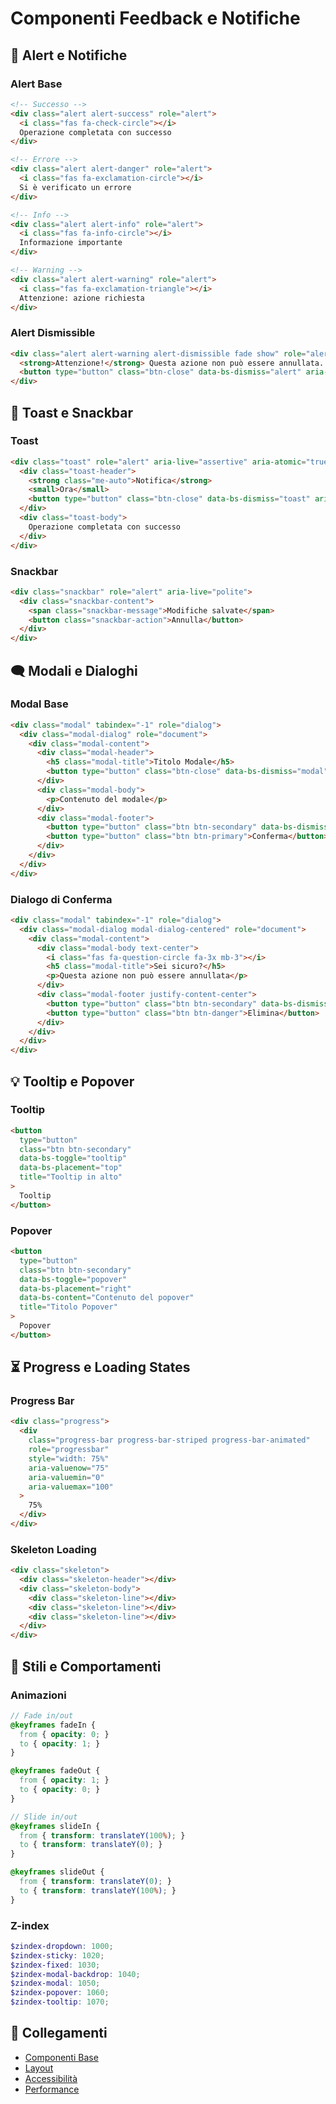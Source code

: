 # Componenti Feedback e Notifiche

## 🚨 Alert e Notifiche

### Alert Base
```html
<!-- Successo -->
<div class="alert alert-success" role="alert">
  <i class="fas fa-check-circle"></i>
  Operazione completata con successo
</div>

<!-- Errore -->
<div class="alert alert-danger" role="alert">
  <i class="fas fa-exclamation-circle"></i>
  Si è verificato un errore
</div>

<!-- Info -->
<div class="alert alert-info" role="alert">
  <i class="fas fa-info-circle"></i>
  Informazione importante
</div>

<!-- Warning -->
<div class="alert alert-warning" role="alert">
  <i class="fas fa-exclamation-triangle"></i>
  Attenzione: azione richiesta
</div>
```

### Alert Dismissible
```html
<div class="alert alert-warning alert-dismissible fade show" role="alert">
  <strong>Attenzione!</strong> Questa azione non può essere annullata.
  <button type="button" class="btn-close" data-bs-dismiss="alert" aria-label="Chiudi"></button>
</div>
```

## 📢 Toast e Snackbar

### Toast
```html
<div class="toast" role="alert" aria-live="assertive" aria-atomic="true">
  <div class="toast-header">
    <strong class="me-auto">Notifica</strong>
    <small>Ora</small>
    <button type="button" class="btn-close" data-bs-dismiss="toast" aria-label="Chiudi"></button>
  </div>
  <div class="toast-body">
    Operazione completata con successo
  </div>
</div>
```

### Snackbar
```html
<div class="snackbar" role="alert" aria-live="polite">
  <div class="snackbar-content">
    <span class="snackbar-message">Modifiche salvate</span>
    <button class="snackbar-action">Annulla</button>
  </div>
</div>
```

## 🗨️ Modali e Dialoghi

### Modal Base
```html
<div class="modal" tabindex="-1" role="dialog">
  <div class="modal-dialog" role="document">
    <div class="modal-content">
      <div class="modal-header">
        <h5 class="modal-title">Titolo Modale</h5>
        <button type="button" class="btn-close" data-bs-dismiss="modal" aria-label="Chiudi"></button>
      </div>
      <div class="modal-body">
        <p>Contenuto del modale</p>
      </div>
      <div class="modal-footer">
        <button type="button" class="btn btn-secondary" data-bs-dismiss="modal">Annulla</button>
        <button type="button" class="btn btn-primary">Conferma</button>
      </div>
    </div>
  </div>
</div>
```

### Dialogo di Conferma
```html
<div class="modal" tabindex="-1" role="dialog">
  <div class="modal-dialog modal-dialog-centered" role="document">
    <div class="modal-content">
      <div class="modal-body text-center">
        <i class="fas fa-question-circle fa-3x mb-3"></i>
        <h5 class="modal-title">Sei sicuro?</h5>
        <p>Questa azione non può essere annullata</p>
      </div>
      <div class="modal-footer justify-content-center">
        <button type="button" class="btn btn-secondary" data-bs-dismiss="modal">Annulla</button>
        <button type="button" class="btn btn-danger">Elimina</button>
      </div>
    </div>
  </div>
</div>
```

## 💡 Tooltip e Popover

### Tooltip
```html
<button 
  type="button" 
  class="btn btn-secondary" 
  data-bs-toggle="tooltip" 
  data-bs-placement="top" 
  title="Tooltip in alto"
>
  Tooltip
</button>
```

### Popover
```html
<button 
  type="button" 
  class="btn btn-secondary" 
  data-bs-toggle="popover" 
  data-bs-placement="right" 
  data-bs-content="Contenuto del popover"
  title="Titolo Popover"
>
  Popover
</button>
```

## ⏳ Progress e Loading States

### Progress Bar
```html
<div class="progress">
  <div 
    class="progress-bar progress-bar-striped progress-bar-animated" 
    role="progressbar" 
    style="width: 75%" 
    aria-valuenow="75" 
    aria-valuemin="0" 
    aria-valuemax="100"
  >
    75%
  </div>
</div>
```

### Skeleton Loading
```html
<div class="skeleton">
  <div class="skeleton-header"></div>
  <div class="skeleton-body">
    <div class="skeleton-line"></div>
    <div class="skeleton-line"></div>
    <div class="skeleton-line"></div>
  </div>
</div>
```

## 🎨 Stili e Comportamenti

### Animazioni
```scss
// Fade in/out
@keyframes fadeIn {
  from { opacity: 0; }
  to { opacity: 1; }
}

@keyframes fadeOut {
  from { opacity: 1; }
  to { opacity: 0; }
}

// Slide in/out
@keyframes slideIn {
  from { transform: translateY(100%); }
  to { transform: translateY(0); }
}

@keyframes slideOut {
  from { transform: translateY(0); }
  to { transform: translateY(100%); }
}
```

### Z-index
```scss
$zindex-dropdown: 1000;
$zindex-sticky: 1020;
$zindex-fixed: 1030;
$zindex-modal-backdrop: 1040;
$zindex-modal: 1050;
$zindex-popover: 1060;
$zindex-tooltip: 1070;
```

## 🔗 Collegamenti
- [Componenti Base](./base-components.md)
- [Layout](./layout-components.md)
- [Accessibilità](./standards/accessibility.md)
- [Performance](./standards/performance.md) 